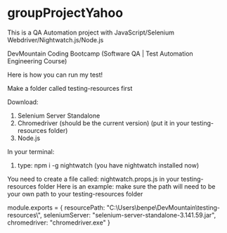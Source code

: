 # groupProjectYahoo

This is a QA Automation project with JavaScript/Selenium Webdriver/Nightwatch.js/Node.js

DevMountain Coding Bootcamp (Software QA | Test Automation Engineering Course)



Here is how you can run my test!

Make a folder called testing-resources first

Download:
1. Selenium Server Standalone
2. Chromedriver (should be the current version) (put it in your testing-resources folder)
3. Node.js

In your terminal:
1. type: npm i -g nightwatch (you have nightwatch installed now)


You need to create a file called: nightwatch.props.js in your testing-resources folder
Here is an example: make sure the path will need to be your own path to your testing-resources folder

module.exports = {
    resourcePath: "C:\\Users\\benpe\\DevMountain\\testing-resources\\",
    seleniumServer: "selenium-server-standalone-3.141.59.jar",
    chromedriver: "chromedriver.exe"
 }

